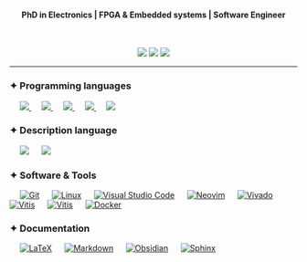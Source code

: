 <h4 align="center">PhD in Electronics | FPGA & Embedded systems | Software Engineer</h4>
<br>
<p align="center">
  <img src="https://img.shields.io/badge/Focus-Embedded Systems & FPGA-blue" />
  <img src="https://img.shields.io/badge/Location-France-blue" />
  <img src="https://img.shields.io/badge/Languages-🇫🇷 French 🇬🇧 English 🇯🇵 Japanese-blue" />
</p>
<hr/>

### ✦ Programming languages
<p align="left"> 
  &emsp;
  <a href="https://www.cprogramming.com/" target="_blank"> 
    <img src="https://img.shields.io/badge/C-00599C?logo=c&logoColor=white">
  </a> 
  &emsp;
  <a href="https://www.w3schools.com/cpp/" target="_blank"> 
    <img src="https://img.shields.io/badge/C++-%2300599C.svg?logo=c%2B%2B&logoColor=white">
  </a> 
  &emsp;
  <a href="https://www.rust-lang.org" target="_blank"> 
    <img src="https://img.shields.io/badge/Rust-%23000000.svg?logo=rust&logoColor=white">
  </a>
  &emsp;
   <a href="https://www.python.org" target="_blank">
    <img src="https://img.shields.io/badge/Python-3776AB?logo=python&logoColor=fff">
  </a>
  &emsp;
  <a href="https://fr.mathworks.com/products/matlab.html" target="_blank"> 
    <img src="https://img.shields.io/badge/MATLAB-orange.svg?logo=matlab&logoColor=white">
  </a>
</p>

### ✦ Description language
<p align="left">
  &emsp;
  <a href="#" target="_blank"> <img src="https://img.shields.io/badge/VHDL-blueviolet.svg?logoColor=white"></a>
  &emsp;
  <a href="#" target="_blank"><img src="https://img.shields.io/badge/HLS-E04E39.svg?logoColor=white"></a>
</p>

### ✦ Software & Tools
<p>
  &emsp;
    <a href="#"><img alt="Git" src="https://img.shields.io/badge/Git%20-%23F05033.svg?logo=git&logoColor=white"></a>
  &emsp;
    <a href="#"><img alt="Linux" src="https://img.shields.io/badge/Linux-FCC624?style=flat&logo=linux&logoColor=black"></a>
  &emsp;
    <a href="#"><img alt="Visual Studio Code" src="https://custom-icon-badges.demolab.com/badge/Visual%20Studio%20Code-0078d7.svg?logo=vsc&logoColor=white"></a>
  &emsp;
    <a href="#"><img alt="Neovim" src="https://img.shields.io/badge/Neovim-white.svg?logo=Neovim&logoColor=#57A143"></a>
  &emsp;
    <a href="https://www.xilinx.com/" target="_blank"><img alt="Vivado" src="https://img.shields.io/badge/Vivado-grey.svg?logo=amd&logoColor=white"></a>
  &emsp;
  <a href="https://www.xilinx.com/" target="_blank"><img alt="Vitis" src="https://img.shields.io/badge/Vitis-grey.svg?logo=amd&logoColor=white"></a>
  &emsp;
  <a href="https://www.xilinx.com/" target="_blank"><img alt="Vitis" src="https://img.shields.io/badge/Vitis HLS-grey.svg?logo=amd&logoColor=white"></a>
  &emsp;
  <a href="#" target="_blank"><img alt="Docker" src="https://img.shields.io/badge/Docker-2496ED?logo=docker&logoColor=fff"></a>
</p>

### ✦ Documentation
<p>
  &emsp;
  <a href="https://www.latex-project.org/" target="_blank"><img alt="LaTeX" src="https://img.shields.io/badge/LaTeX-%23007396.svg?logo=latex&logoColor=white"></a>
  &emsp;
  <a href="https://www.markdownguide.org/" target="_blank"><img alt="Markdown" src="https://img.shields.io/badge/Markdown-blue.svg?logo=markdown&logoColor=white"></a>
  &emsp;
  <a href="https://obsidian.md" target="_blank"><img alt="Obsidian" src="https://img.shields.io/badge/Obsidian-%23483699.svg?&logo=obsidian&logoColor=white"></a>
  &emsp;
  <a href="#"><img alt="Sphinx" src="https://img.shields.io/badge/Sphinx-blue.svg?&logo=Sphinx&logoColor=white"></a>
</p>
